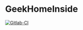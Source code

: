 # GeekHomeInside

[![Gitlab-CI](https://gitlab.com/guiadco/geekhomeinside/badges/master/build.svg)](https://gitlab.com/guiadco/geekhomeinside)

